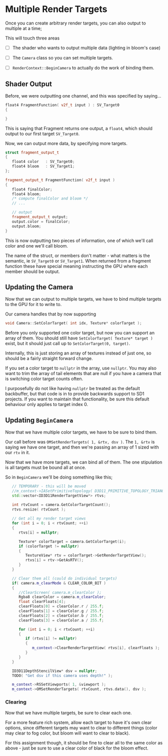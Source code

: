 Multiple Render Targets
======

Once you can create arbitrary render targets, you can also output
to multiple at a time; 

This will touch three areas

- [ ] The shader who wants to output multiple data (lighting in bloom's case)
- [ ] The `Camera` class so you can set multiple targets.
- [ ] `RenderContext::BeginCamera` to actually do the work of binding them.


## Shader Output
Before, we were outputting one channel, and this was specified by saying...

```cpp
float4 FragmentFunction( v2f_t input ) : SV_Target0
{

}
```

This is saying that Fragment returns one output, a `float4`, which should output to our first target `SV_Target0`.

Now, we can output more data, by specifying more targets.

```cpp
struct fragment_output_t 
{
   float4 color   : SV_Target0; 
   float4 bloom   : SV_Target1; 
};

fragment_output_t FragmentFunction( v2f_t input )
{
   float4 finalColor;
   float4 bloom; 
   /* compute finalColor and bloom */
   // ...

   // output
   fragment_output_t output;
   output.color = finalColor; 
   output.bloom; 
}
```

This is now outputting two pieces of information, one of which we'll call color and one we'll call bloom.

The name of the struct, or members don't matter - what matters is the semantic, ie `SV_Target0` or `SV_Target1`.  When returned from a fragment function these have special meaning instructing the GPU where each member should be output. 


## Updating the Camera
Now that we can output to multiple targets, we have to bind multiple targets to the GPU for it to write to.

Our camera handles that by now supporting

```cpp
void Camera::SetColorTarget( int idx, Texture* colorTarget ); 
```

Before you only supported one color target, but now you can support an array of them.  You should still have
`SetColorTarget( Texture* target )` exist, but it should just call up to `SetColorTarget(0, target)`.

Internally, this is just storing an array of textures instead of just one, so should be a fairly straight forward change.  

If you set a color target to `nullptr` in the array, use `nullptr`.  You may also want to trim the array of tail elements that are null if you have a camera that is switching color target counts often. 

I purposefully do not like having `nullptr` be treated as the default backbuffer, but that code is in to 
provide backwards support to SD1 projects.  If you want to maintain that functionality, be sure this default
behaviour only applies to target index 0. 


## Updating `BeginCamera`
Now that we have multiple color targets, we have to be sure to bind them.

Our call before was `OMSetRenderTargets( 1, &rtv, dsv )`.  The `1, &rtv` is saying we have one target, and then we're passing an array of 1 sized with our `rtv` in it.  

Now that we have more targets, we can bind all of them.  The one stipulation is all targets must be bound all at once.

So in `BeginCamera` we'll be doing something like this; 

```cpp
   // TEMPORARY - this will be moved
   //m_context->IASetPrimitiveTopology( D3D11_PRIMITIVE_TOPOLOGY_TRIANGLELIST );
   std::vector<ID3D11RenderTargetView*> rtvs; 

   int rtvCount = camera.GetColorTargetCount(); 
   rtvs.resize( rtvCount ); 
   
   // Get all my render target views
   for (int i = 0; i < rtvCount; ++i) 
   {
      rtvs[i] = nullptr; 

      Texture* colorTarget = camera.GetColorTarget(i); 
      if (colorTarget != nullptr) 
      {
         TextureView* rtv = colorTarget->GetRenderTargetView(); 
         rtvs[i] = rtv->GetAsRTV(); 
      }
   }

   // Clear them all (could do individual targets)
   if( camera.m_clearMode & CLEAR_COLOR_BIT )
   {
      //ClearScreen( camera.m_clearColor );
      Rgba8 clearColor = camera.m_clearColor;
      float clearFloats[4];
      clearFloats[0] = clearColor.r / 255.f;
      clearFloats[1] = clearColor.g / 255.f;
      clearFloats[2] = clearColor.b / 255.f;
      clearFloats[3] = clearColor.a / 255.f;

      for (int i = 0; i < rtvCount; ++i) 
      {
         if (rtvs[i] != nullptr) 
         {
            m_context->ClearRenderTargetView( rtvs[i], clearFloats ); 
         }
      }
   }

   ID3D11DepthStencilView* dsv = nullptr;
   TODO( "Get dsv if this camera uses depth!" ); 

   m_context->RSSetViewports( 1, &viewport );
   m_context->OMSetRenderTargets( rtvCount, rtvs.data(), dsv );
```

### Clearing
Now that we have multiple targets, be sure to clear each one.

For a more feature rich system, allow each target to have it's own clear options, since different targets may want to clear to different things (color may clear to fog color, but bloom will want to clear to black). 

For this assignment though, it should be fine to clear all to the same color as above - just
be sure to use a clear color of black for the bloom effect. 